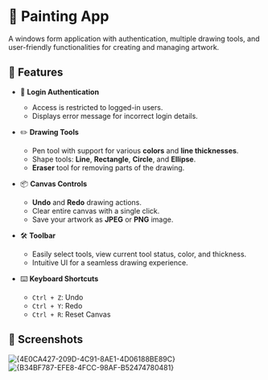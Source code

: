 # 🎨 Painting App

A windows form application with authentication, multiple drawing tools, and user-friendly functionalities for creating and managing artwork.

## 🚀 Features

- 🔐 **Login Authentication**
  - Access is restricted to logged-in users.
  - Displays error message for incorrect login details.

- ✏️ **Drawing Tools**
  - Pen tool with support for various **colors** and **line thicknesses**.
  - Shape tools: **Line**, **Rectangle**, **Circle**, and **Ellipse**.
  - **Eraser** tool for removing parts of the drawing.

- 📦 **Canvas Controls**
  - **Undo** and **Redo** drawing actions.
  - Clear entire canvas with a single click.
  - Save your artwork as **JPEG** or **PNG** image.

- 🛠️ **Toolbar**
  - Easily select tools, view current tool status, color, and thickness.
  - Intuitive UI for a seamless drawing experience.

- ⌨️ **Keyboard Shortcuts**
  - `Ctrl + Z`: Undo  
  - `Ctrl + Y`: Redo  
  - `Ctrl + R`: Reset Canvas

## 📸 Screenshots

![{4E0CA427-209D-4C91-8AE1-4D06188BE89C}](https://github.com/user-attachments/assets/1b6159cb-d284-4064-b631-6f1a9dee89ff)
![{B34BF787-EFE8-4FCC-98AF-B52474780481}](https://github.com/user-attachments/assets/5a1d1d5a-b419-48ef-9ded-b1112f94f813)

